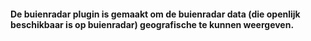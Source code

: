 <html>
<body>
<h4>De buienradar plugin is gemaakt om de buienradar data (die openlijk beschikbaar is op buienradar) 
geografische te kunnen weergeven.
</h4>
</body>
</html>